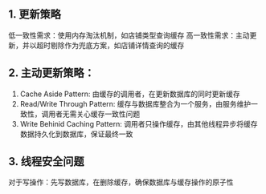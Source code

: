## 1. 更新策略
低一致性需求：使用内存淘汰机制，如店铺类型查询缓存
高一致性需求：主动更新，并以超时剔除作为兜底方案，如店铺详情查询的缓存

## 2. 主动更新策略：
1. Cache Aside Pattern: 由缓存的调用者，在更新数据库的同时更新缓存
2. Read/Write Through Pattern: 缓存与数据库整合为一个服务，由服务维护一致性，调用者无需关心缓存一致性问题
3. Write Behinid Caching Pattern:  调用者只操作缓存，由其他线程异步将缓存数据持久化到数据库，保证最终一致

## 3. 线程安全问题
对于写操作：先写数据库，在删除缓存，确保数据库与缓存操作的原子性
<!--stackedit_data:
eyJoaXN0b3J5IjpbLTI2OTAxMzQ0MCw4MzY2NjkyNTZdfQ==
-->